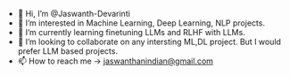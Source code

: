 - 👋 Hi, I’m @Jaswanth-Devarinti
- 👀 I’m interested in Machine Learning, Deep Learning, NLP projects.
- 🌱 I’m currently learning finetuning LLMs and RLHF with LLMs.
- 💞️ I’m looking to collaborate on any intersting ML,DL project. But I would prefer LLM based projects.
- 📫 How to reach me -> jaswanthanindian@gmail.com

<!---
Jaswanth-Devarinti/Jaswanth-Devarinti is a ✨ special ✨ repository because its `README.md` (this file) appears on your GitHub profile.
You can click the Preview link to take a look at your changes.
--->
